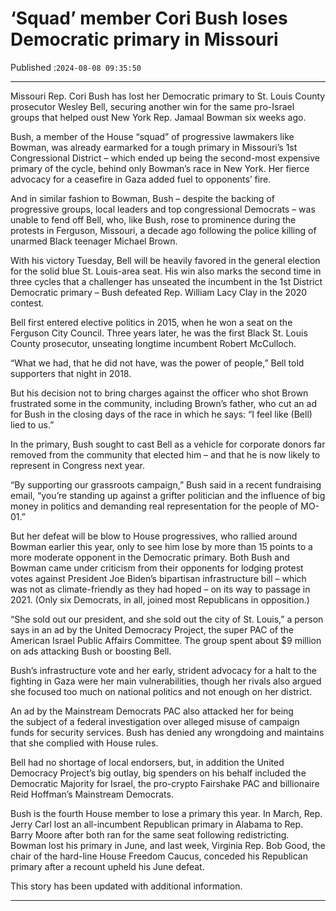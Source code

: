 # ‘Squad’ member Cori Bush loses Democratic primary in Missouri

Published :`2024-08-08 09:35:50`

---

Missouri Rep. Cori Bush has lost her Democratic primary to St. Louis County prosecutor Wesley Bell, securing another win for the same pro-Israel groups that helped oust New York Rep. Jamaal Bowman six weeks ago.

Bush, a member of the House “squad” of progressive lawmakers like Bowman, was already earmarked for a tough primary in Missouri’s 1st Congressional District – which ended up being the second-most expensive primary of the cycle, behind only Bowman’s race in New York. Her fierce advocacy for a ceasefire in Gaza added fuel to opponents’ fire.

And in similar fashion to Bowman, Bush – despite the backing of progressive groups, local leaders and top congressional Democrats – was unable to fend off Bell, who, like Bush, rose to prominence during the protests in Ferguson, Missouri, a decade ago following the police killing of unarmed Black teenager Michael Brown.

With his victory Tuesday, Bell will be heavily favored in the general election for the solid blue St. Louis-area seat. His win also marks the second time in three cycles that a challenger has unseated the incumbent in the 1st District Democratic primary – Bush defeated Rep. William Lacy Clay in the 2020 contest.

Bell first entered elective politics in 2015, when he won a seat on the Ferguson City Council. Three years later, he was the first Black St. Louis County prosecutor, unseating longtime incumbent Robert McCulloch.

“What we had, that he did not have, was the power of people,” Bell told supporters that night in 2018.

But his decision not to bring charges against the officer who shot Brown frustrated some in the community, including Brown’s father, who cut an ad for Bush in the closing days of the race in which he says: “I feel like (Bell) lied to us.”

In the primary, Bush sought to cast Bell as a vehicle for corporate donors far removed from the community that elected him – and that he is now likely to represent in Congress next year.

“By supporting our grassroots campaign,” Bush said in a recent fundraising email, “you’re standing up against a grifter politician and the influence of big money in politics and demanding real representation for the people of MO-01.”

But her defeat will be blow to House progressives, who rallied around Bowman earlier this year, only to see him lose by more than 15 points to a more moderate opponent in the Democratic primary. Both Bush and Bowman came under criticism from their opponents for lodging protest votes against President Joe Biden’s bipartisan infrastructure bill – which was not as climate-friendly as they had hoped – on its way to passage in 2021. (Only six Democrats, in all, joined most Republicans in opposition.)

“She sold out our president, and she sold out the city of St. Louis,” a person says in an ad by the United Democracy Project, the super PAC of the American Israel Public Affairs Committee. The group spent about $9 million on ads attacking Bush or boosting Bell.

Bush’s infrastructure vote and her early, strident advocacy for a halt to the fighting in Gaza were her main vulnerabilities, though her rivals also argued she focused too much on national politics and not enough on her district.

An ad by the Mainstream Democrats PAC also attacked her for being the subject of a federal investigation over alleged misuse of campaign funds for security services. Bush has denied any wrongdoing and maintains that she complied with House rules.

Bell had no shortage of local endorsers, but, in addition the United Democracy Project’s big outlay, big spenders on his behalf included the Democratic Majority for Israel, the pro-crypto Fairshake PAC and billionaire Reid Hoffman’s Mainstream Democrats.

Bush is the fourth House member to lose a primary this year. In March, Rep. Jerry Carl lost an all-incumbent Republican primary in Alabama to Rep. Barry Moore after both ran for the same seat following redistricting. Bowman lost his primary in June, and last week, Virginia Rep. Bob Good, the chair of the hard-line House Freedom Caucus, conceded his Republican primary after a recount upheld his June defeat.

This story has been updated with additional information.

---

